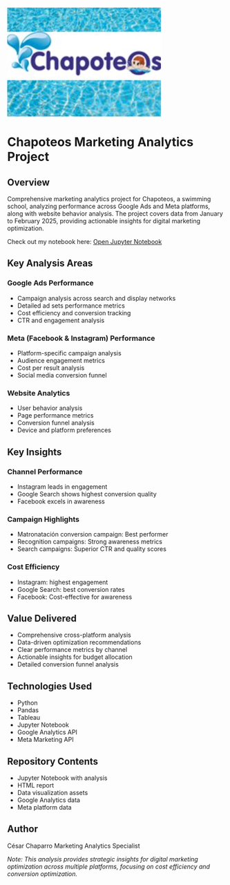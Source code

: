 ![Chapoteos Analytics](/assets/chapoteos.png)

# Chapoteos Marketing Analytics Project

## Overview
Comprehensive marketing analytics project for Chapoteos, a swimming school, analyzing performance across Google Ads and Meta platforms, along with website behavior analysis. The project covers data from January to February 2025, providing actionable insights for digital marketing optimization.

Check out my notebook here: [Open Jupyter Notebook](.git/notebook_final_eng.ipynb)

## Key Analysis Areas

### Google Ads Performance
- Campaign analysis across search and display networks
- Detailed ad sets performance metrics
- Cost efficiency and conversion tracking
- CTR and engagement analysis

### Meta (Facebook & Instagram) Performance
- Platform-specific campaign analysis
- Audience engagement metrics
- Cost per result analysis
- Social media conversion funnel

### Website Analytics
- User behavior analysis
- Page performance metrics
- Conversion funnel analysis
- Device and platform preferences

## Key Insights

### Channel Performance
- Instagram leads in engagement
- Google Search shows highest conversion quality
- Facebook excels in awareness

### Campaign Highlights
- Matronatación conversion campaign: Best performer
- Recognition campaigns: Strong awareness metrics
- Search campaigns: Superior CTR and quality scores

### Cost Efficiency
- Instagram: highest engagement
- Google Search: best conversion rates
- Facebook: Cost-effective for awareness

## Value Delivered
- Comprehensive cross-platform analysis
- Data-driven optimization recommendations
- Clear performance metrics by channel
- Actionable insights for budget allocation
- Detailed conversion funnel analysis

## Technologies Used
- Python
- Pandas
- Tableau
- Jupyter Notebook
- Google Analytics API
- Meta Marketing API

## Repository Contents
- Jupyter Notebook with analysis
- HTML report
- Data visualization assets
- Google Analytics data
- Meta platform data

## Author
César Chaparro
Marketing Analytics Specialist

*Note: This analysis provides strategic insights for digital marketing optimization across multiple platforms, focusing on cost efficiency and conversion optimization.*